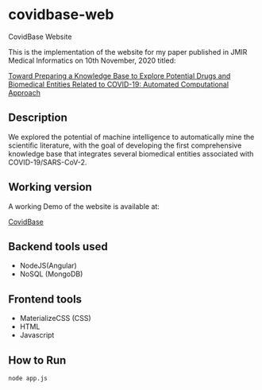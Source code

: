 # covidbase-web
CovidBase Website

This is the implementation of the website for my paper published in JMIR Medical Informatics on 10th November, 2020 titled:

[Toward Preparing a Knowledge Base to Explore Potential Drugs and Biomedical Entities Related to COVID-19: Automated Computational Approach](https://pubmed.ncbi.nlm.nih.gov/33055059/)

## Description

We explored the potential of machine intelligence to automatically mine the scientific literature, with the goal of developing the first comprehensive knowledge base that integrates several biomedical entities associated with COVID-19/SARS-CoV-2. 

## Working version
A working Demo of the website is available at:

[CovidBase](http://77.68.43.135:96/)


## Backend tools used

- NodeJS(Angular)
- NoSQL (MongoDB)

## Frontend tools

- MaterializeCSS (CSS)
- HTML
- Javascript

## How to Run

`node app.js`
